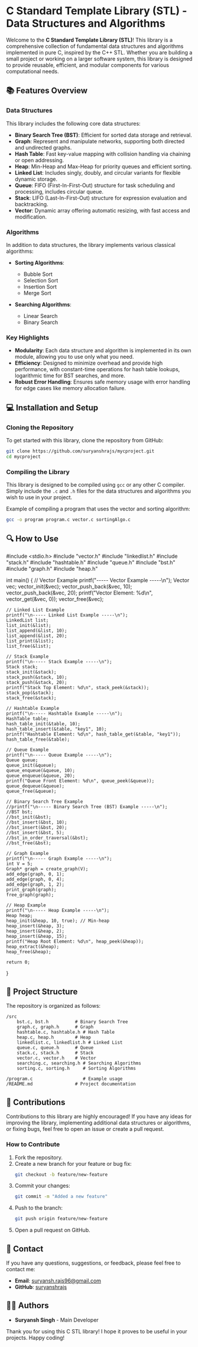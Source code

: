 # C Standard Template Library (STL) - Data Structures and Algorithms

Welcome to the **C Standard Template Library (STL)**! This library is a comprehensive collection of fundamental data structures and algorithms implemented in pure C, inspired by the C++ STL. Whether you are building a small project or working on a larger software system, this library is designed to provide reusable, efficient, and modular components for various computational needs.

## 📚 Features Overview

### Data Structures
This library includes the following core data structures:
- **Binary Search Tree (BST)**: Efficient for sorted data storage and retrieval.
- **Graph**: Represent and manipulate networks, supporting both directed and undirected graphs.
- **Hash Table**: Fast key-value mapping with collision handling via chaining or open addressing.
- **Heap**: Min-Heap and Max-Heap for priority queues and efficient sorting.
- **Linked List**: Includes singly, doubly, and circular variants for flexible dynamic storage.
- **Queue**: FIFO (First-In-First-Out) structure for task scheduling and processing, includes circular queue.
- **Stack**: LIFO (Last-In-First-Out) structure for expression evaluation and backtracking.
- **Vector**: Dynamic array offering automatic resizing, with fast access and modification.

### Algorithms
In addition to data structures, the library implements various classical algorithms:
- **Sorting Algorithms**:
  - Bubble Sort
  - Selection Sort
  - Insertion Sort
  - Merge Sort
  
- **Searching Algorithms**:
  - Linear Search
  - Binary Search

### Key Highlights
- **Modularity**: Each data structure and algorithm is implemented in its own module, allowing you to use only what you need.
- **Efficiency**: Designed to minimize overhead and provide high performance, with constant-time operations for hash table lookups, logarithmic time for BST searches, and more.
- **Robust Error Handling**: Ensures safe memory usage with error handling for edge cases like memory allocation failure.

## 💻 Installation and Setup

### Cloning the Repository
To get started with this library, clone the repository from GitHub:
```bash
git clone https://github.com/suryanshrajs/mycproject.git
cd mycproject
```

### Compiling the Library
This library is designed to be compiled using `gcc` or any other C compiler. Simply include the `.c` and `.h` files for the data structures and algorithms you wish to use in your project.

Example of compiling a program that uses the vector and sorting algorithm:
```bash
gcc -o program program.c vector.c sortingAlgo.c
```

## 🔍 How to Use


#include <stdio.h>
#include "vector.h"
#include "linkedlist.h"
#include "stack.h"
#include "hashtable.h"
#include "queue.h"
#include "bst.h"
#include "graph.h"
#include "heap.h"

int main() {
    // Vector Example
    printf("----- Vector Example -----\n");
    Vector vec;
    vector_init(&vec);
    vector_push_back(&vec, 10);
    vector_push_back(&vec, 20);
    printf("Vector Element: %d\n", vector_get(&vec, 0));
    vector_free(&vec);

    // Linked List Example
    printf("\n----- Linked List Example -----\n");
    LinkedList list;
    list_init(&list);
    list_append(&list, 10);
    list_append(&list, 20);
    list_print(&list);
    list_free(&list);

    // Stack Example
    printf("\n----- Stack Example -----\n");
    Stack stack;
    stack_init(&stack);
    stack_push(&stack, 10);
    stack_push(&stack, 20);
    printf("Stack Top Element: %d\n", stack_peek(&stack));
    stack_pop(&stack);
    stack_free(&stack);

    // Hashtable Example
    printf("\n----- Hashtable Example -----\n");
    HashTable table;
    hash_table_init(&table, 10);
    hash_table_insert(&table, "key1", 10);
    printf("Hashtable Element: %d\n", hash_table_get(&table, "key1"));
    hash_table_free(&table);

    // Queue Example
    printf("\n----- Queue Example -----\n");
    Queue queue;
    queue_init(&queue);
    queue_enqueue(&queue, 10);
    queue_enqueue(&queue, 20);
    printf("Queue Front Element: %d\n", queue_peek(&queue));
    queue_dequeue(&queue);
    queue_free(&queue);

    // Binary Search Tree Example
    //printf("\n----- Binary Search Tree (BST) Example -----\n");
    //BST bst;
    //bst_init(&bst);
    //bst_insert(&bst, 10);
    //bst_insert(&bst, 20);
    //bst_insert(&bst, 5);
    //bst_in_order_traversal(&bst);
    //bst_free(&bst);

    // Graph Example
    printf("\n----- Graph Example -----\n");
    int V = 5;
    Graph* graph = create_graph(V);
    add_edge(graph, 0, 1);
    add_edge(graph, 0, 4);
    add_edge(graph, 1, 2);
    print_graph(graph);
    free_graph(graph);

    // Heap Example
    printf("\n----- Heap Example -----\n");
    Heap heap;
    heap_init(&heap, 10, true); // Min-heap
    heap_insert(&heap, 3);
    heap_insert(&heap, 2);
    heap_insert(&heap, 15);
    printf("Heap Root Element: %d\n", heap_peek(&heap));
    heap_extract(&heap);
    heap_free(&heap);

    return 0;
}

## 📂 Project Structure
The repository is organized as follows:
```
/src
    bst.c, bst.h          # Binary Search Tree
    graph.c, graph.h      # Graph
    hashtable.c, hashtable.h # Hash Table
    heap.c, heap.h        # Heap
    linkedlist.c, linkedlist.h # Linked List
    queue.c, queue.h      # Queue
    stack.c, stack.h      # Stack
    vector.c, vector.h    # Vector
    searching.c, searching.h # Searching Algorithms
    sorting.c, sorting.h     # Sorting Algorithms

/program.c                   # Example usage
/README.md                # Project documentation
```

## 🌟 Contributions
Contributions to this library are highly encouraged! If you have any ideas for improving the library, implementing additional data structures or algorithms, or fixing bugs, feel free to open an issue or create a pull request.

### How to Contribute
1. Fork the repository.
2. Create a new branch for your feature or bug fix:
   ```bash
   git checkout -b feature/new-feature
   ```
3. Commit your changes:
   ```bash
   git commit -m "Added a new feature"
   ```
4. Push to the branch:
   ```bash
   git push origin feature/new-feature
   ```
5. Open a pull request on GitHub.


## 📧 Contact
If you have any questions, suggestions, or feedback, please feel free to contact me:
- **Email**: suryansh.rajs96@gmail.com
- **GitHub**: [suryanshrajs](https://github.com/suryanshrajs)

## 👨‍💻 Authors
- **Suryansh Singh** - Main Developer

Thank you for using this C STL library! I hope it proves to be useful in your projects. Happy coding!
